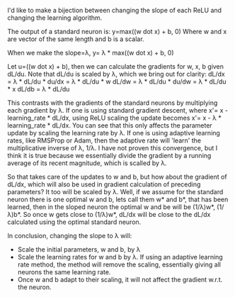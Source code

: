 I'd like to make a bijection between changing the slope of each ReLU and changing the learning algorithm.

The output of a standard neuron is:
y=max((w dot x) + b, 0)
Where w and x are vector of the same length and b is a scalar.

When we make the slope=λ,
y= λ * max((w dot x) + b, 0)

Let u=((w dot x) + b), then we can calculate the gradients for w, x, b given dL/du.  Note that dL/du is scaled by λ, which we bring out for clarity:
dL/dx = λ * dL/du * du/dx = λ * dL/du * w
dL/dw = λ * dL/du * du/dw = λ * dL/du * x
dL/db = λ * dL/du

This contrasts with the gradients of the standard neurons by multiplying each gradient by λ.
If one is using standard gradient descent, where x'= x - learning_rate * dL/dx, using ReLU scaling the update becomes x'= x - λ * learning_rate * dL/dx.
You can see that this only affects the parameter update by scaling the learning rate by λ.  If one is using adaptive learning rates, like RMSProp or Adam, then the adaptive rate will 'learn' the multiplicative inverse of λ, 1/λ.  I have not proven this convergence, but I think it is true because we essentially divide the gradient by a running average of its recent magnitude, which is scalled by λ.

So that takes care of the updates to w and b, but how about the gradient of dL/dx, which will also be used in gradient calculation of preceding parameters?  It too will be scaled by λ.  Well, if we assume for the standard neuron there is one optimal w and b, lets call them w* and b*, that has been learned, then in the sloped neuron the optimal w and be will be (1/λ)w*, (1/λ)b*.  So once w gets close to (1/λ)w*, dL/dx will be close to the dL/dx calculated using the optimal standard neuron.

In conclusion, changing the slope to λ will:
- Scale the initial parameters, w and b, by λ
- Scale the learning rates for w and b by λ.  If using an adaptive learning rate method, the method will remove the scaling, essentially giving all neurons the same learning rate.
- Once w and b adapt to their scaling, it will not affect the gradient w.r.t. the neuron.

